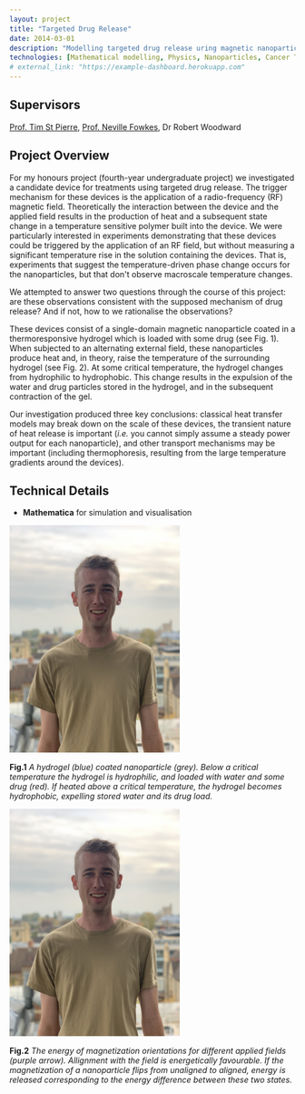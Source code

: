 ```yaml
---
layout: project
title: "Targeted Drug Release"
date: 2014-03-01
description: "Modelling targeted drug release uring magnetic nanoparticules"
technologies: [Mathematical modelling, Physics, Nanoparticles, Cancer Treatment]
# external_link: "https://example-dashboard.herokuapp.com"
---
```

## Supervisors
[Prof. Tim St Pierre](https://research-repository.uwa.edu.au/en/persons/tim-st-pierre), [Prof. Neville Fowkes](https://research-repository.uwa.edu.au/en/persons/neville-fowkes), Dr Robert Woodward


## Project Overview

For my honours project (fourth-year undergraduate project) we investigated a candidate device for treatments using targeted drug release. The trigger mechanism for these devices is the application of a radio-frequency (RF) magnetic field. Theoretically the interaction between the device and the applied field results in the production of heat and a subsequent state change in a temperature sensitive polymer built into the device. We were particularly interested in experiments demonstrating that these devices could be triggered by the application of an RF field, but without measuring a significant temperature rise in the solution containing the devices. That is, experiments that suggest the temperature-driven phase change occurs for the nanoparticles, but that don't observe macroscale temperature changes.

We attempted to answer two questions through the course of this project: are these observations consistent with the supposed mechanism of drug release? And if not, how to we rationalise the observations?

These devices consist of a single-domain magnetic nanoparticle coated in a thermoresponsive hydrogel which is loaded with some drug (see Fig. 1). When subjected to an alternating external field, these nanoparticles produce heat and, in theory, raise the temperature of the surrounding hydrogel (see Fig. 2). At some critical temperature, the hydrogel changes from hydrophilic to hydrophobic. This change results in the expulsion of the water and drug particles stored in the hydrogel, and in the subsequent contraction of the gel.

Our investigation produced three key conclusions: classical heat transfer models may break down on the scale of these devices, the transient nature of heat release is important (*i.e.* you cannot simply assume a steady power output for each nanoparticle), and other transport mechanisms may be important (including thermophoresis, resulting from the large temperature gradients around the devices).


## Technical Details

- **Mathematica** for simulation and visualisation

<img src="/assets/images/profile/Profile_image.jpg" style="max-width: 300px; height: auto;">

**Fig.1** *A hydrogel (blue) coated nanoparticle (grey). Below a critical temperature the hydrogel is hydrophilic, and loaded with water and some drug (red). If heated above a critical temperature, the hydrogel becomes hydrophobic, expelling stored water and its drug load.*

<img src="/assets/images/profile/Profile_image.jpg" style="max-width: 300px; height: auto;">

**Fig.2** *The energy of magnetization orientations for different applied fields (purple arrow). Allignment with the field is energetically favourable. If the magnetization of a nanoparticle flips from unaligned to aligned, energy is released corresponding to the energy difference between these two states.*

